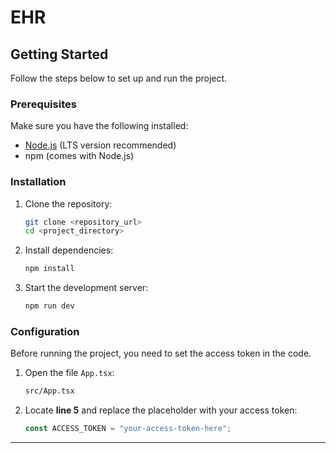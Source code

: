 # EHR

## Getting Started

Follow the steps below to set up and run the project.

### Prerequisites

Make sure you have the following installed:

- [Node.js](https://nodejs.org/) (LTS version recommended)
- npm (comes with Node.js)

### Installation

1. Clone the repository:
   ```bash
   git clone <repository_url>
   cd <project_directory>
   ```

2. Install dependencies:
   ```bash
   npm install
   ```

3. Start the development server:
   ```bash
   npm run dev
   ```

### Configuration

Before running the project, you need to set the access token in the code.

1. Open the file `App.tsx`:
   ```bash
   src/App.tsx
   ```

2. Locate **line 5** and replace the placeholder with your access token:
   ```typescript
   const ACCESS_TOKEN = "your-access-token-here";
   ```

  

---
